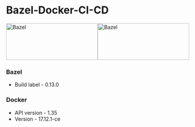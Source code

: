 # Bazel-Docker-CI-CD


<img src="https://bazel.build/images/bazel-logo.png" width="250" height="100" alt="Bazel"/><img src="https://camo.githubusercontent.com/75c755beb2905d578e8c9aeb40edc8d5cdae4cee/687474703a2f2f6665646f72616d6167617a696e652e6f72672f77702d636f6e74656e742f75706c6f6164732f323031332f30392f646f636b65722e706e67" width="250" height="100" alt="Bazel"/>

### Bazel

- Build label - 0.13.0

### Docker

- API version -	1.35
- Version -	17.12.1-ce
